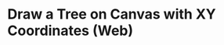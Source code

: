 <!-- Copyright (c) 2022 Tobias Briones. All rights reserved. -->
<!-- SPDX-License-Identifier: MIT -->
<!-- This file is part of https://github.com/tobiasbriones/mathsoftware.engineer -->

# Draw a Tree on Canvas with XY Coordinates (Web)
